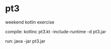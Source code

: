 # pt3
weekend kotlin exercise

compile: kotlinc pt3.kt -include-runtime -d pt3.jar

run: java -jar pt3.jar
